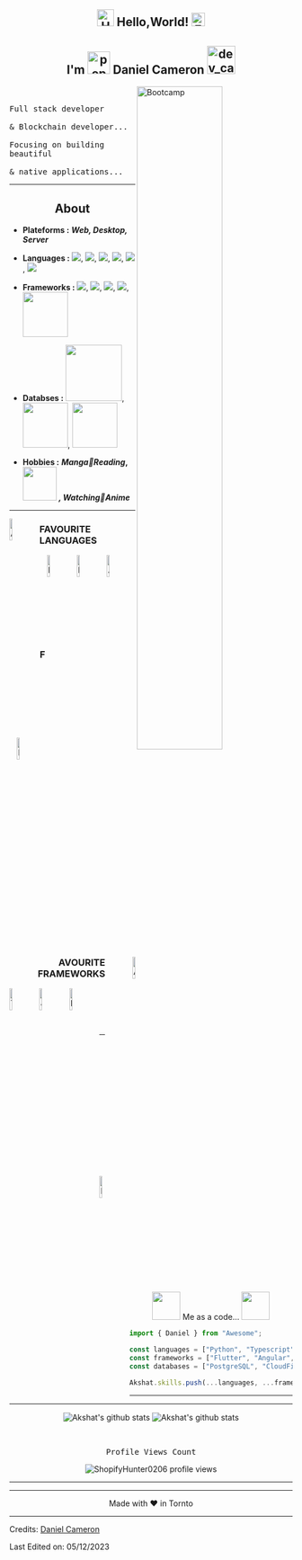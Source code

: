 <h2 align="center">
  <img alt="Hello" src="https://github.com/user-attachments/assets/e5e42af4-2e4f-46f1-948f-67adedd5b561" width="30px"> 
  Hello,World!
  <img alt="Earth" src="https://github.com/user-attachments/assets/12865165-fa61-45a4-b792-22007ce0ade9" width="24px"/>

</h2>

<h2 align="center">
    I'm
    <img alt="popup_cat" src="https://github.com/user-attachments/assets/90e44a4d-50ad-4ff6-9b84-e84098824087" width="40">
    Daniel Cameron
    <img alt="dev_cat" src="https://github.com/user-attachments/assets/8530fe62-9e19-4e3e-8392-2c89d226dc0f" width="50">

</h2>

<img width="55%" align="right" alt="Bootcamp" src="https://github.com/user-attachments/assets/5f6ec58c-6f52-41bb-9626-838488640ac4"/>

<p align="left">
  <samp>
    <br><br>
    Full stack developer
    <br><br>
     & Blockchain developer...
    <br><br>
    Focusing on building beautiful
    <br><br> 
    & native applications...
  </samp>
</p>

<hr/>

<h2 align="center">About</h2>

- **Plateforms :** **_Web, Desktop, Server_**
- **Languages :** <img src="https://img.shields.io/badge/python%20-%2314354C.svg?&style=for-the-badge&logo=python&logoColor=white"/>, <img src="https://img.shields.io/badge/typescript%20-%23007ACC.svg?&style=for-the-badge&logo=typescript&logoColor=white"/>, <img src="https://img.shields.io/badge/javascript%20-%23323330.svg?&style=for-the-badge&logo=javascript&logoColor=%23F7DF1E"/>, <img src="https://img.shields.io/badge/dart-%230175C2.svg?&style=for-the-badge&logo=dart&logoColor=white"/>, <img src="https://img.shields.io/badge/java-%23ED8B00.svg?&style=for-the-badge&logo=java&logoColor=white"/>, <img src="https://img.shields.io/badge/c++%20-%2300599C.svg?&style=for-the-badge&logo=c%2B%2B&ogoColor=white"/>

- **Frameworks :** <img src="https://img.shields.io/badge/Flutter%20-%2302569B.svg?&style=for-the-badge&logo=Flutter&logoColor=white" />, <img src="https://img.shields.io/badge/django%20-%23092E20.svg?&style=for-the-badge&logo=django&logoColor=white"/>, <img src="https://img.shields.io/badge/angular%20-%23DD0031.svg?&style=for-the-badge&logo=angular&logoColor=white"/>, <img src="https://img.shields.io/badge/react%20-%2320232a.svg?&style=for-the-badge&logo=react&logoColor=%2361DAFB"/>, <img src="https://www.vectorlogo.zone/logos/nestjs/nestjs-ar21.svg" width=80/>

- **Databses :** <img src="https://github.com/user-attachments/assets/fba4f27a-a553-452d-bdb6-4a57063fe8fc" width=100/>, <img src="https://github.com/user-attachments/assets/abd84147-0d2a-465a-a71b-56f270916071" width=80/>, <img src="https://github.com/user-attachments/assets/7cfba9f1-a690-4f18-907f-4df8e714b217" width=80/>

- **Hobbies :** **_Manga📜Reading_,<img src="https://github.com/user-attachments/assets/67a84549-bbad-475c-aab2-fe65af301b42" width=60/>** **_, Watching👀Anime_**

<hr/>

<p align="left" >


<img  align="left" alt="ArrowDownward" width="10%" src="https://github.com/user-attachments/assets/8944bf42-d878-4ee9-8bac-f3332cf2f73c"/><h3 align="left">FAVOURITE LANGUAGES</h3>
  <img align="right" alt="Angular" width="10%" src="https://github.com/user-attachments/assets/825a3dfc-7808-40a8-81ba-96232143d9be"/>
 <img width="10%" alt="NestJS" align="right" src="https://github.com/user-attachments/assets/a62b9d59-c5be-44c4-8dcf-c60a5eeae9b0"/>
  <img width="10%" alt="Flutter" align="right" src="https://github.com/user-attachments/assets/2fdb2fcc-7a49-43a5-99a4-7dab462716c5"/>
  <br />

  <br />
  <img width="10%" alt="Django" align="right" src="https://github.com/user-attachments/assets/d4b919f9-c8be-4759-84c1-a7e842f6102d"/>
</p>
<br/>
<br/>
<p  align="right" >
  <img  align="right" alt="ArrowUpward" width="10%" src="https://github.com/user-attachments/assets/300e8d33-faf7-4457-a523-cb7e963be8c2"/>
  <br/>

  <br/>
  <h3 align="right">FAVOURITE FRAMEWORKS</h3>

  <img  align="left" alt="TypeScript" width="10%" src="https://github.com/user-attachments/assets/1cbf7502-1065-4494-b7b7-3dbe5f49a114"/>
  <img  align="left" alt="JavaScript" width="10%" src="https://github.com/user-attachments/assets/ddb2183e-ac56-48b0-a4f0-7be7b58a0366"/>
  <img align="left" alt="Dart" width="10%" src="https://github.com/user-attachments/assets/ed83fe23-adab-4f53-9c34-44882b6ac082"/>
  <br />
  <br />
  <img  align="left" alt="Python" width="10%" src="https://github.com/user-attachments/assets/13ca08f2-5122-4503-8567-4eb686467133"/>
  <br />

  <br />
</p>

<hr/>

<p align="center">

  <img src="https://github.com/user-attachments/assets/0a06a692-c2b5-4302-a012-7a379fbb990d" width="50">
  Me as a code... 
  <img src="https://github.com/user-attachments/assets/d38dbeb9-d980-4389-9d17-dcc94be29a91" width="50">
</p>

```javascript
import { Daniel } from "Awesome";

const languages = ["Python", "Typescript", "Javascript", "Dart", "Java", "C++"];
const frameworks = ["Flutter", "Angular", "React", "Django", "NestJS"];
const databases = ["PostgreSQL", "CloudFireStore", "Oracle"];

Akshat.skills.push(...languages, ...frameworks, ...databases);
```

<hr/>



<hr/>

<p align="center">
  <img align="center" alt="Akshat's github stats" src="https://github.com/user-attachments/assets/4c02c4ee-1e22-4b8e-ad86-f3c53cc8ddcc"  />
  <img align="center" alt="Akshat's github stats" src="https://github.com/user-attachments/assets/101c94b3-e55a-44c3-9594-de5539e378fd" />
</p>

<br/>

<p align="center"> 
  <samp>
    Profile Views Count
  </samp>
</p>

<p align="center"> 
  <img src="https://github.com/user-attachments/assets/18dc418b-2f30-4435-8533-f2427666ea78" alt="ShopifyHunter0206 profile views" /> 
</p>

<hr/>



<hr/>



<p align="center">
  Made with ❤️ in Tornto
</p>

-----
Credits: [Daniel Cameron](https://github.com/ShopifyHunter0206)

Last Edited on: 05/12/2023
